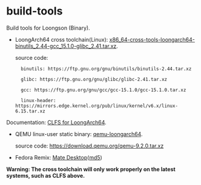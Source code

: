 # build-tools

Build tools for Loongson (Binary).

- LoongArch64 cross toolchain(Linux): [x86_64-cross-tools-loongarch64-binutils_2.44-gcc_15.1.0-glibc_2.41.tar.xz](https://github.com/loongson/build-tools/releases/download/2025.06.06/x86_64-cross-tools-loongarch64-binutils_2.44-gcc_15.1.0-glibc_2.41.tar.xz).

    source code:
    
        binutils: https://ftp.gnu.org/gnu/binutils/binutils-2.44.tar.xz
    
        glibc: https://ftp.gnu.org/gnu/glibc/glibc-2.41.tar.xz
                 
        gcc: https://ftp.gnu.org/gnu/gcc/gcc-15.1.0/gcc-15.1.0.tar.xz
                 
        linux-header: https://mirrors.edge.kernel.org/pub/linux/kernel/v6.x/linux-6.15.tar.xz
                 
Documentation: [CLFS for LoongArch64](https://github.com/sunhaiyong1978/CLFS-for-LoongArch/blob/main/CLFS_For_LoongArch64.md).
- QEMU linux-user static binary: [qemu-loongarch64](https://github.com/loongson/build-tools/releases/download/2025.02.21/qemu-loongarch64).

    source code:  https://download.qemu.org/qemu-9.2.0.tar.xz

- Fedora Remix: [Mate Desktop](http://mirrors.wsyu.edu.cn/fedora/linux/F42/rawhide/Everything/loongarch64/iso/livecd-fedora-live-mate_compiz-202504251611.iso)([md5](https://mirrors.wsyu.edu.cn/fedora/linux/F42/rawhide/Everything/loongarch64/iso/livecd-fedora-live-mate_compiz-202504251611.iso.md5sum))

**Warning: The cross toolchain will only work properly on the latest systems, such as CLFS above.**
